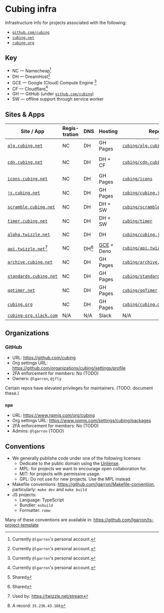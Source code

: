 # Cubing infra

Infrastructure info for projects associated with the following:

- [`github.com/cubing`](https://github.com/cubing)
- [`cubing.net`](https://www.cubing.net/)
- [`cubing.org` ](https://cubing.org/)

## Key

- NC — Namecheap[^1]
- DH — DreamHost[^1]
- GCE — Google (Cloud) Compute Engine [^1]
- CF — Cloudflare[^1]
- GH — GitHub (under [`github.com/cubing`](https://github.com/cubing))
- SW — offline support through service worker

[^1]: Currently `@lgarron`'s personal account.

## Sites & Apps

| Site / App                                              | Regis-tration | DNS    | Hosting                                                                                                                          | Repo                                                                          | Dev Port                                                                                                                            | Deployment                                                                                                                                                                                                                                                |
| ------------------------------------------------------- | ------------- | ------ | -------------------------------------------------------------------------------------------------------------------------------- | ----------------------------------------------------------------------------- | ----------------------------------------------------------------------------------------------------------------------------------- | --------------------------------------------------------------------------------------------------------------------------------------------------------------------------------------------------------------------------------------------------------- |
| [`alg.cubing.net`](https://alg.cubing.net/)             | NC            | DH     | GH Pages                                                                                                                         | [`cubing/alg.cubing.net`](https://github.com/cubing/alg.cubing.net)           | N/A                                                                                                                                 | In-tree [`docs` folder](https://github.com/cubing/alg.cubing.net/tree/main/docs)                                                                                                                                                                          |
| [`cdn.cubing.net`](https://cdn.cubing.net/)             | NC            | DH     | DH + CF                                                                                                                          | [`cubing/cdn.cubing.net`](https://github.com/cubing/cdn.cubing.net)           | [`3336`](https://github.com/cubing/cdn.cubing.net/blob/bf81d6fb9c9338b5825b7a586a1418c6bbf77ce9/script/dev.Caddyfile#L1)            | [`rsync`](https://github.com/cubing/cdn.cubing.net/blob/7eae4585d9afd9a1d0a6aa559b2c8f5d137d9dd9/Makefile#L57-L67) (`cubing_deploy@`) + [CF API](https://github.com/cubing/cdn.cubing.net/blob/7eae4585d9afd9a1d0a6aa559b2c8f5d137d9dd9/Makefile#L83-L87) |
| [`icons.cubing.net`](https://icons.cubing.net/)         | NC            | DH     | GH Pages                                                                                                                         | [`cubing/icons`](https://github.com/cubing/icons)                             | N/A                                                                                                                                 | [GH Actions](https://github.com/cubing/icons/blob/022972632477498c2624b084bf303598596df8e4/.github/workflows/deploy.yml)                                                                                                                                  |
| [`js.cubing.net`](https://js.cubing.net/)               | NC            | DH     | GH Pages                                                                                                                         | [`cubing/cubing.js`](https://github.com/cubing/cubing.js)                     | [`3333`](https://github.com/lgarron/backup-cubing.js/blob/2ab56c7cb192f9a07d4cc12f2ad240421160a804/script/build/targets.js#L77)[^4] | [GH Actions](https://github.com/cubing/cubing.js/blob/main/.github/workflows/pages.yml)                                                                                                                                                                   |
| [`scramble.cubing.net`](https://scramble.cubing.net/)   | NC            | DH     | DH + SW                                                                                                                          | [`cubing/scramble.cubing.net`](https://github.com/cubing/scramble.cubing.net) | [`3335`](https://github.com/cubing/scramble.cubing.net/blob/f82266b48446d56f7af24042fbe61ab530adfa44/package.json#L26)              | [`rsync`](https://github.com/cubing/scramble.cubing.net/blob/e7d2d36c885b8f938fd4eff4ac3911cf523bb26c/Makefile#L19-L30) (`lgarron@`)                                                                                                                      |
| [`timer.cubing.net`](https://timer.cubing.net/)         | NC            | DH     | DH + SW                                                                                                                          | [`cubing/timer`](https://github.com/cubing/timer)                             | [`3334`](https://github.com/cubing/timer/blob/5489b82b017a2c2e82211875af2004bfcb7c4a34/script/dev.js#L6)                            | [`rsync`](https://github.com/cubing/timer/blob/5489b82b017a2c2e82211875af2004bfcb7c4a34/Makefile#L17-L27) (`lgarron@`)                                                                                                                                    |
| [`alpha.twizzle.net`](https://alpha.twizzle.net/)       | NC            | DH     | DH                                                                                                                               | [`cubing/cubing.js`](https://github.com/cubing/cubing.js)                     | [`3333`](https://github.com/lgarron/backup-cubing.js/blob/2ab56c7cb192f9a07d4cc12f2ad240421160a804/script/build/targets.js#L77)[^4] | [`rsync`](https://github.com/lgarron/backup-cubing.js/blob/75a59447c085dbe4275ee0c8ebfb21852a5adb40/script/deploy/twizzle.js) (`cubing_deploy@`)                                                                                                          |
| [`api.twizzle.net`](https://api.twizzle.net/)[^2]       | NC            | DH[^3] | [GCE](https://console.cloud.google.com/compute/instancesDetail/zones/us-west2-b/instances/api-twizzle-net?project=cubing) + Deno | [`cubing/api.twizzle.net`](https://github.com/cubing/api.twizzle.net)         | N/A                                                                                                                                 | [`gcloud compute scp`](https://github.com/cubing/api.twizzle.net/blob/def81359cb27a49d0b40ffbf60b08df7d046b386/Makefile#L19-L30)                                                                                                                          |
| [`archive.cubing.net`](https://archive.cubing.net/) | NC | DH | GH Pages | [`cubing/archive.cubing.net`](https://github.com/cubing/archive.cubing.net) | N/A | In-tree root folder |
| [`standards.cubing.net`](https://standards.cubing.net/) | NC | DH | GH Pages | [`cubing/standards`](https://github.com/cubing/standards) | N/A | In-tree root folder |
| [`qqtimer.net`](https://qqtimer.net/) | NC | DH | GH Pages | [`cubing/qqTimer`](https://github.com/cubing/qqTimer) | N/A | In-tree [`docs` folder](https://github.com/cubing/qqTimer/tree/main/docs) |
| [`cubing.org`](https://cubing.org/) | NC | DH | GH Pages | [`cubing/cubing.org`](https://github.com/cubing/cubing.org) | N/A | In-tree root folder |
| [`cubing-org.slack.com`](https://cubing-org.slack.com/) | N/A           | N/A    | Slack                                                                                                                            | N/A                                                                           | N/A                                                                                                                                 | N/A                                                                                                                                                                                                                                                       |

[^2]: Used by: <https://twizzle.net/stream>
[^3]: A record: `35.236.43.166`
[^4]: Shared

## Organizations

### GitHub

- URL: https://github.com/cubing
- Org settings URL: https://github.com/organizations/cubing/settings/profile
- 2FA enforcement for members: No (TODO)
- Owners: `@lgarron`, `@jfly`

Certain repos have elevated privileges for maintainers. (TODO: document these.)

### `npm`

- URL: https://www.npmjs.com/org/cubing
- Org settings URL: https://www.npmjs.com/settings/cubing/packages
- 2FA enforcement for members: No (TODO)
- Admins: `@lgarron` (TODO)

## Conventions

- We generally publishe code under one of the following licenses:
  - Dedicate to the public domain using the [Unliense](https://unlicense.org/).
  - MPL: for projects we want to encourage open collaboration for.
  - MIT: for projects with permissive usage.
  - GPL: Do not use for new projects. Use the MPL instead.
- Makefile conventions: <https://github.com/lgarron/Makefile-convention>, particularly: `make dev` and `make build`
- JS projects:
  - Language: TypeScript
  - Bundler: `esbuild`
  - Formatter: `rome`

Many of these conventions are available in: <https://github.com/lgarron/ts-project-template>
